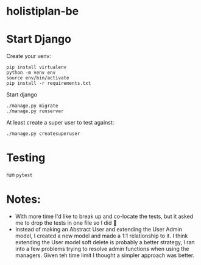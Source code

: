 # holistiplan-be

# Start Django
Create your venv:
```
pip install virtualenv
python -m venv env
source env/bin/activate
pip install -r requirements.txt
```

Start django
```
./manage.py migrate
./manage.py runserver
```

At least create a super user to test against:

```
./manage.py createsuperuser
```

# Testing
run `pytest`

# Notes:
- With more time I'd like to break up and co-locate the tests, but it asked me to drop the tests in one file so I did 🙏
- Instead of making an Abstract User and extending the User Admin model, I created a new model and made a 1:1
  relationship to it. I think extending the User model soft delete is probably a better strategy, I ran into a few problems trying to resolve admin functions when using the managers. Given teh time limit I thought a simpler approach was better.